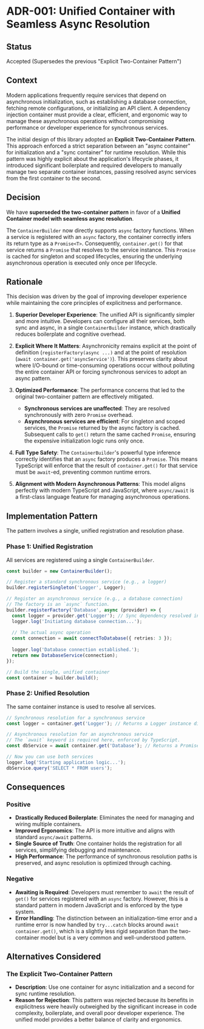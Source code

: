 # ADR-001: Unified Container with Seamless Async Resolution

## Status

Accepted (Supersedes the previous "Explicit Two-Container Pattern")

## Context

Modern applications frequently require services that depend on asynchronous initialization, such as establishing a database connection, fetching remote configurations, or initializing an API client. A dependency injection container must provide a clear, efficient, and ergonomic way to manage these asynchronous operations without compromising performance or developer experience for synchronous services.

The initial design of this library adopted an **Explicit Two-Container Pattern**. This approach enforced a strict separation between an "async container" for initialization and a "sync container" for runtime resolution. While this pattern was highly explicit about the application's lifecycle phases, it introduced significant boilerplate and required developers to manually manage two separate container instances, passing resolved async services from the first container to the second.

## Decision

We have **superseded the two-container pattern** in favor of a **Unified Container model with seamless async resolution**.

The `ContainerBuilder` now directly supports `async` factory functions. When a service is registered with an `async` factory, the container correctly infers its return type as a `Promise<T>`. Consequently, `container.get()` for that service returns a `Promise` that resolves to the service instance. This `Promise` is cached for singleton and scoped lifecycles, ensuring the underlying asynchronous operation is executed only once per lifecycle.

## Rationale

This decision was driven by the goal of improving developer experience while maintaining the core principles of explicitness and performance.

1.  **Superior Developer Experience**: The unified API is significantly simpler and more intuitive. Developers can configure all their services, both sync and async, in a single `ContainerBuilder` instance, which drastically reduces boilerplate and cognitive overhead.

2.  **Explicit Where It Matters**: Asynchronicity remains explicit at the point of definition (`registerFactory(async ...)` and at the point of resolution (`await container.get('asyncService')`). This preserves clarity about where I/O-bound or time-consuming operations occur without polluting the entire container API or forcing synchronous services to adopt an async pattern.

3.  **Optimized Performance**: The performance concerns that led to the original two-container pattern are effectively mitigated.
    *   **Synchronous services are unaffected**: They are resolved synchronously with zero `Promise` overhead.
    *   **Asynchronous services are efficient**: For singleton and scoped services, the `Promise` returned by the async factory is cached. Subsequent calls to `get()` return the same cached `Promise`, ensuring the expensive initialization logic runs only once.

4.  **Full Type Safety**: The `ContainerBuilder`'s powerful type inference correctly identifies that an `async` factory produces a `Promise`. This means TypeScript will enforce that the result of `container.get()` for that service must be `await`-ed, preventing common runtime errors.

5.  **Alignment with Modern Asynchronous Patterns**: This model aligns perfectly with modern TypeScript and JavaScript, where `async/await` is a first-class language feature for managing asynchronous operations.

## Implementation Pattern

The pattern involves a single, unified registration and resolution phase.

### Phase 1: Unified Registration

All services are registered using a single `ContainerBuilder`.

```typescript
const builder = new ContainerBuilder();

// Register a standard synchronous service (e.g., a logger)
builder.registerSingleton('Logger', Logger);

// Register an asynchronous service (e.g., a database connection)
// The factory is an `async` function.
builder.registerFactory('Database', async (provider) => {
  const logger = provider.get('Logger'); // Sync dependency resolved instantly
  logger.log('Initiating database connection...');
  
  // The actual async operation
  const connection = await connectToDatabase({ retries: 3 }); 
  
  logger.log('Database connection established.');
  return new DatabaseService(connection);
});

// Build the single, unified container
const container = builder.build();
```

### Phase 2: Unified Resolution

The same container instance is used to resolve all services.

```typescript
// Synchronous resolution for a synchronous service
const logger = container.get('Logger'); // Returns a Logger instance directly

// Asynchronous resolution for an asynchronous service
// The `await` keyword is required here, enforced by TypeScript.
const dbService = await container.get('Database'); // Returns a Promise<DatabaseService>

// Now you can use both services
logger.log('Starting application logic...');
dbService.query('SELECT * FROM users');
```

## Consequences

### Positive

*   **Drastically Reduced Boilerplate**: Eliminates the need for managing and wiring multiple containers.
*   **Improved Ergonomics**: The API is more intuitive and aligns with standard `async/await` patterns.
*   **Single Source of Truth**: One container holds the registration for all services, simplifying debugging and maintenance.
*   **High Performance**: The performance of synchronous resolution paths is preserved, and async resolution is optimized through caching.

### Negative

*   **Awaiting is Required**: Developers must remember to `await` the result of `get()` for services registered with an `async` factory. However, this is a standard pattern in modern JavaScript and is enforced by the type system.
*   **Error Handling**: The distinction between an initialization-time error and a runtime error is now handled by `try...catch` blocks around `await container.get()`, which is a slightly less rigid separation than the two-container model but is a very common and well-understood pattern.

## Alternatives Considered

### The Explicit Two-Container Pattern

*   **Description**: Use one container for async initialization and a second for sync runtime resolution.
*   **Reason for Rejection**: This pattern was rejected because its benefits in explicitness were heavily outweighed by the significant increase in code complexity, boilerplate, and overall poor developer experience. The unified model provides a better balance of clarity and ergonomics.